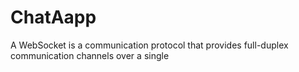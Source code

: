 # ChatAapp
A WebSocket is a communication protocol that provides full-duplex communication channels over a single
